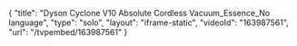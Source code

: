 {
    "title": "Dyson Cyclone V10 Absolute Cordless Vacuum_Essence_No language",
    "type": "solo",
    "layout": "iframe-static",
    "videoId": "163987561",
    "url": "\/tvpembed\/163987561"
}